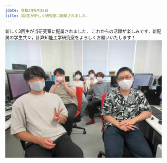 ```yaml
---
jdate: 令和3年9月28日
title: 3回生が新しく研究室に配属されました．
---
```


新しく3回生が当研究室に配属されました．
これからの活躍が楽しみです．新配属の学生共々，計算知能工学研究室をよろしくお願いいたします！
<br>
![新三回生](image/202110/20211012_1.jpg)
